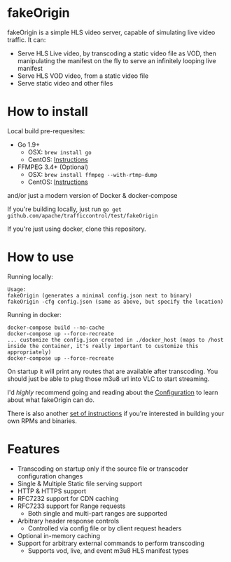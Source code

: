 <!--
    Licensed to the Apache Software Foundation (ASF) under one
    or more contributor license agreements.  See the NOTICE file
    distributed with this work for additional information
    regarding copyright ownership.  The ASF licenses this file
    to you under the Apache License, Version 2.0 (the
    "License"); you may not use this file except in compliance
    with the License.  You may obtain a copy of the License at

      http://www.apache.org/licenses/LICENSE-2.0

    Unless required by applicable law or agreed to in writing,
    software distributed under the License is distributed on an
    "AS IS" BASIS, WITHOUT WARRANTIES OR CONDITIONS OF ANY
    KIND, either express or implied.  See the License for the
    specific language governing permissions and limitations
    under the License.
-->
# fakeOrigin

fakeOrigin is a simple HLS video server, capable of simulating live video traffic. It can:

* Serve HLS Live video, by transcoding a static video file as VOD, then manipulating the manifest on the fly to serve an infinitely looping live manifest
* Serve HLS VOD video, from a static video file
* Serve static video and other files

# How to install
Local build pre-requesites:
* Go 1.9+
  * OSX: ```brew install go```
  * CentOS: [Instructions]( https://www.itzgeek.com/how-tos/linux/centos-how-tos/install-go-1-7-ubuntu-16-04-14-04-centos-7-fedora-24.html)
* FFMPEG 3.4+ (Optional)
  * OSX: ```brew install ffmpeg --with-rtmp-dump```
  * CentOS: [Instructions](https://linuxadmin.io/install-ffmpeg-on-centos-7/)

and/or just a modern version of Docker & docker-compose

If you're building locally, just run ```go get github.com/apache/trafficcontrol/test/fakeOrigin```

If you're just using docker, clone this repository.

# How to use
Running locally:
```
Usage:
fakeOrigin (generates a minimal config.json next to binary)
fakeOrigin -cfg config.json (same as above, but specify the location)
```
Running in docker:
```
docker-compose build --no-cache
docker-compose up --force-recreate
... customize the config.json created in ./docker_host (maps to /host inside the container, it's really important to customize this appropriately)
docker-compose up --force-recreate
```

On startup it will print any routes that are available after transcoding.  You should just be able to plug those m3u8 url into VLC to start streaming.

I'd *highly* recommend going and reading about the [Configuration](docs/Configuration.md) to learn about what fakeOrigin can do.

There is also another [set of instructions](build/README.md) if you're interested in building your own RPMs and binaries.

# Features
* Transcoding on startup only if the source file or transcoder configuration changes
* Single & Multiple Static file serving support
* HTTP & HTTPS support
* RFC7232 support for CDN caching
* RFC7233 support for Range requests
  * Both single and multi-part ranges are supported
* Arbitrary header response controls
  * Controlled via config file or by client request headers
* Optional in-memory caching
* Support for arbitrary external commands to perform transcoding
  * Supports vod, live, and event m3u8 HLS manifest types

